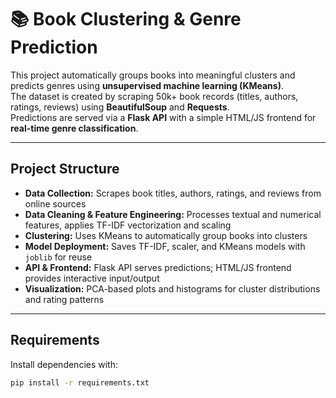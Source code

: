 # 📚 Book Clustering & Genre Prediction

This project automatically groups books into meaningful clusters and predicts genres using **unsupervised machine learning (KMeans)**.  
The dataset is created by scraping 50k+ book records (titles, authors, ratings, reviews) using **BeautifulSoup** and **Requests**.  
Predictions are served via a **Flask API** with a simple HTML/JS frontend for **real-time genre classification**.

---

## Project Structure

- **Data Collection:** Scrapes book titles, authors, ratings, and reviews from online sources  
- **Data Cleaning & Feature Engineering:** Processes textual and numerical features, applies TF-IDF vectorization and scaling  
- **Clustering:** Uses KMeans to automatically group books into clusters  
- **Model Deployment:** Saves TF-IDF, scaler, and KMeans models with `joblib` for reuse  
- **API & Frontend:** Flask API serves predictions; HTML/JS frontend provides interactive input/output  
- **Visualization:** PCA-based plots and histograms for cluster distributions and rating patterns  

---

## Requirements


Install dependencies with:

```bash
pip install -r requirements.txt
